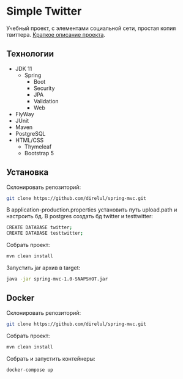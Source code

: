# Simple Twitter

Учебный проект, с элементами социальной сети, простая копия твиттера.
[Краткое описание проекта](https://github.com/direlul/spring-mvc/blob/main/readme/Description.md).


## Технологии
- JDK 11
    - Spring
      - Boot
      - Security
      - JPA
      - Validation
      - Web
- FlyWay
- JUnit
- Maven
- PostgreSQL
- HTML/CSS
    - Thymeleaf
    - Bootstrap 5

## Установка

Склонировать репозиторий:
```sh
git clone https://github.com/direlul/spring-mvc.git
```
В application-production.properties установить путь upload.path и настроить бд.
В postgres создать бд twitter и testtwitter:
```sh
CREATE DATABASE twitter;
CREATE DATABASE testtwitter;
```
Собрать проект:

```sh
mvn clean install
```

Запустить jar архив в target:
```sh
java -jar spring-mvc-1.0-SNAPSHOT.jar
```
## Docker

Склонировать репозиторий:
```sh
git clone https://github.com/direlul/spring-mvc.git
```
Собрать проект:

```sh
mvn clean install
```
Собрать и запустить контейнеры:
```sh
docker-compose up
```
